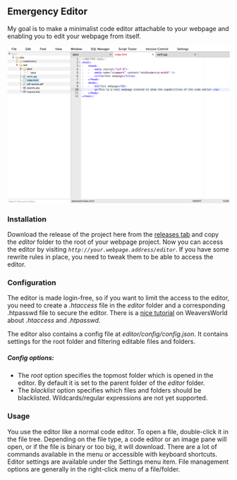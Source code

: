 ## Emergency Editor

My goal is to make a minimalist code editor attachable to your webpage and enabling you to edit your webpage from itself.

![Emergency Editor screenshot](https://raw.githubusercontent.com/fnesveda/EmergencyEditor/master/editor/images/screenshot.png)

### Installation
Download the release of the project here from the [releases tab](https://github.com/fnesveda/EmergencyEditor/releases) and copy the _editor_ folder to the root of your webpage project. Now you can access the editor by visiting _`http://your.webpage.address/editor`_.
If you have some rewrite rules in place, you need to tweak them to be able to access the editor.

### Configuration
The editor is made login-free, so if you want to limit the access to the editor, you need to create a _.htaccess_ file in the _editor_ folder and a corresponding .htpasswd file to secure the editor.
There is a [nice tutorial](http://weavervsworld.com/docs/other/passprotect.html) on WeaversWorld about _.htaccess_ and _.htpasswd_.

The editor also contains a config file at _editor/config/config.json_. It contains settings for the root folder and filtering editable files and folders.
##### Config options:
* The _root_ option specifies the topmost folder which is opened in the editor. By default it is set to the parent folder of the _editor_ folder.
* The _blacklist_ option specifies which files and folders should be blacklisted. Wildcards/regular expressions are not yet supported.

### Usage
You use the editor like a normal code editor. To open a file, double-click it in the file tree. Depending on the file type, a code editor or an image pane will open, or if the file is binary or too big, it will download.
There are a lot of commands available in the menu or accessible with keyboard shortcuts. Editor settings are available under the Settings menu item.
File management options are generally in the right-click menu of a file/folder.
